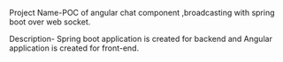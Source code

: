 

Project Name-POC of angular chat component ,broadcasting with spring boot over web socket. 

Description- Spring boot application is created for backend and Angular application is created for front-end. 
